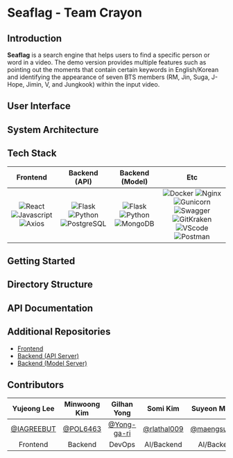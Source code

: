 # Seaflag - Team Crayon 

## Introduction

<b>Seaflag</b> is a search engine that helps users to find a specific person or word in a video. The demo version provides multiple features such as pointing out the moments that contain certain keywords in English/Korean and identifying the appearance of seven BTS members (RM, Jin, Suga, J-Hope, Jimin, V, and Jungkook) within the input video.


## User Interface

## System Architecture

## Tech Stack

|         Frontend         |         Backend (API)         |         Backend (Model)         |         Etc         |
| :----------------------: | :---------------------------: | :-----------------------------: | :-----------------: |
| ![React](https://img.shields.io/badge/react-v17.0.2-9cf?style=flat-square&logo=react&color=lightsteelblue) ![Javascript](https://img.shields.io/badge/javascript-ES6+-yellow?style=flat-square&logo=javascript&color=lightsteelblue) ![Axios](https://img.shields.io/badge/axios-v0.21.1-9cf?style=flat-square&logo=axios&color=lightsteelblue) | ![Flask](https://img.shields.io/badge/flask-v2.0.1-green?style=flat-square&logo=flask&color=cornflowerblue) ![Python](https://img.shields.io/badge/python-v3.8.6-skyblue?style=flat-square&logo=python&color=cornflowerblue) ![PostgreSQL](https://img.shields.io/badge/postgreSQL-v12.7-blue?style=flat-square&logo=postgresql&color=cornflowerblue) | ![Flask](https://img.shields.io/badge/flask-v2.0.1-green?style=flat-square&logo=flask&color=forestgreen) ![Python](https://img.shields.io/badge/python-v3.8.6-skyblue?style=flat-square&logo=python&color=forestgreen) ![MongoDB](https://img.shields.io/badge/MongoDB-47A248?style=flat-square&logo=MongoDB&logoColor=white) | ![Docker](https://img.shields.io/badge/docker-v20.10.7-brightgreen?style=flat-square&logo=docker&color=bisque) ![Nginx](https://img.shields.io/badge/Nginx-v1.21.1-brightgreen?style=flat-square&logo=nginx&color=bisque) ![Gunicorn](https://img.shields.io/badge/gunicorn-v20.1.0-darkgreen?style=flat-square&logo=gunicorn&color=bisque) ![Swagger](https://img.shields.io/badge/Swagger-gray?style=flat-square&logo=Swagger&color=bisque&logoColor=black) ![GitKraken](https://img.shields.io/badge/GitKraken-gray?style=flat-square&logo=GitKraken&color=bisque) ![VScode](https://img.shields.io/badge/VScode-v1.58.2-blue?style=flat-square&logo=visual-studio-code&color=bisque) ![Postman](https://img.shields.io/badge/Postman-gray?style=flat-square&logo=Postman&color=bisque) |

## Getting Started

## Directory Structure

## API Documentation

## Additional Repositories

- [Frontend](https://github.com/CrayonTeamJ/frontend.git)
- [Backend (API Server)](https://github.com/CrayonTeamJ/backend.git)  
- [Backend (Model Server)](https://github.com/CrayonTeamJ/backend_model.git)

## Contributors

| Yujeong Lee | Minwoong Kim | Gilhan Yong | Somi Kim | Suyeon Maeng | Hayoung Lim |
| :----: | :----: | :----: |:----: | :----: | :----: |
| [@IAGREEBUT](https://github.com/IAGREEBUT) | [@POL6463](https://github.com/POL6463) | [@Yong-ga-ri](https://github.com/Yong-ga-ri) | [@rlathal009](https://github.com/rlathal009) | [@maengsuyeon](https://github.com/maengsuyeon) | [@hayoung1998](https://github.com/hayoung1998) |
|Frontend |Backend |DevOps |AI/Backend |AI/Backend | AI/Backend |